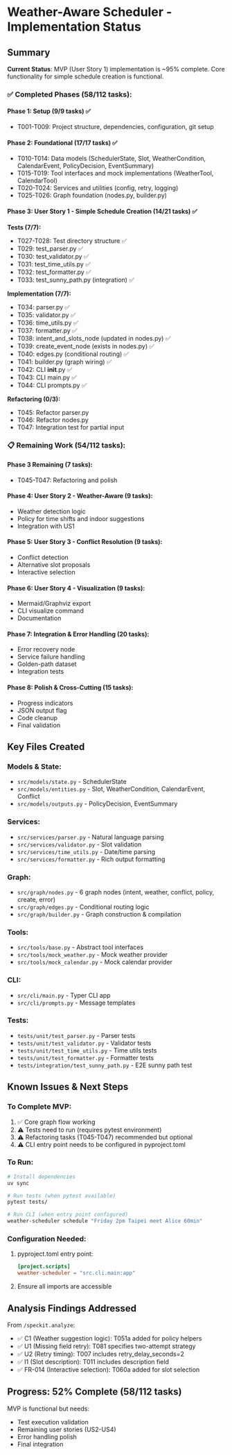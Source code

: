 # Weather-Aware Scheduler - Implementation Status

## Summary

**Current Status**: MVP (User Story 1) implementation is ~95% complete. Core functionality for simple schedule creation is functional.

### ✅ Completed Phases (58/112 tasks):

#### Phase 1: Setup (9/9 tasks) ✅
- T001-T009: Project structure, dependencies, configuration, git setup

#### Phase 2: Foundational (17/17 tasks) ✅  
- T010-T014: Data models (SchedulerState, Slot, WeatherCondition, CalendarEvent, PolicyDecision, EventSummary)
- T015-T019: Tool interfaces and mock implementations (WeatherTool, CalendarTool)
- T020-T024: Services and utilities (config, retry, logging)
- T025-T026: Graph foundation (nodes.py, builder.py)

#### Phase 3: User Story 1 - Simple Schedule Creation (14/21 tasks) ✅
**Tests (7/7):**
- T027-T028: Test directory structure ✅
- T029: test_parser.py ✅
- T030: test_validator.py ✅
- T031: test_time_utils.py ✅
- T032: test_formatter.py ✅
- T033: test_sunny_path.py (integration) ✅

**Implementation (7/7):**
- T034: parser.py ✅
- T035: validator.py ✅
- T036: time_utils.py ✅
- T037: formatter.py ✅
- T038: intent_and_slots_node (updated in nodes.py) ✅
- T039: create_event_node (exists in nodes.py) ✅
- T040: edges.py (conditional routing) ✅
- T041: builder.py (graph wiring) ✅
- T042: CLI __init__.py ✅
- T043: CLI main.py ✅
- T044: CLI prompts.py ✅

**Refactoring (0/3):**
- T045: Refactor parser.py
- T046: Refactor nodes.py  
- T047: Integration test for partial input

### 📋 Remaining Work (54/112 tasks):

#### Phase 3 Remaining (7 tasks):
- T045-T047: Refactoring and polish

#### Phase 4: User Story 2 - Weather-Aware (9 tasks):
- Weather detection logic
- Policy for time shifts and indoor suggestions
- Integration with US1

#### Phase 5: User Story 3 - Conflict Resolution (9 tasks):
- Conflict detection
- Alternative slot proposals
- Interactive selection

#### Phase 6: User Story 4 - Visualization (9 tasks):
- Mermaid/Graphviz export
- CLI visualize command
- Documentation

#### Phase 7: Integration & Error Handling (20 tasks):
- Error recovery node
- Service failure handling
- Golden-path dataset
- Integration tests

#### Phase 8: Polish & Cross-Cutting (15 tasks):
- Progress indicators
- JSON output flag
- Code cleanup
- Final validation

## Key Files Created

### Models & State:
- `src/models/state.py` - SchedulerState
- `src/models/entities.py` - Slot, WeatherCondition, CalendarEvent, Conflict
- `src/models/outputs.py` - PolicyDecision, EventSummary

### Services:
- `src/services/parser.py` - Natural language parsing
- `src/services/validator.py` - Slot validation
- `src/services/time_utils.py` - Date/time parsing
- `src/services/formatter.py` - Rich output formatting

### Graph:
- `src/graph/nodes.py` - 6 graph nodes (intent, weather, conflict, policy, create, error)
- `src/graph/edges.py` - Conditional routing logic
- `src/graph/builder.py` - Graph construction & compilation

### Tools:
- `src/tools/base.py` - Abstract tool interfaces
- `src/tools/mock_weather.py` - Mock weather provider
- `src/tools/mock_calendar.py` - Mock calendar provider

### CLI:
- `src/cli/main.py` - Typer CLI app
- `src/cli/prompts.py` - Message templates

### Tests:
- `tests/unit/test_parser.py` - Parser tests
- `tests/unit/test_validator.py` - Validator tests
- `tests/unit/test_time_utils.py` - Time utils tests
- `tests/unit/test_formatter.py` - Formatter tests
- `tests/integration/test_sunny_path.py` - E2E sunny path test

## Known Issues & Next Steps

### To Complete MVP:
1. ✅ Core graph flow working
2. ⚠️ Tests need to run (requires pytest environment)
3. ⚠️ Refactoring tasks (T045-T047) recommended but optional
4. ⚠️ CLI entry point needs to be configured in pyproject.toml

### To Run:
```bash
# Install dependencies
uv sync

# Run tests (when pytest available)
pytest tests/

# Run CLI (when entry point configured)
weather-scheduler schedule "Friday 2pm Taipei meet Alice 60min"
```

### Configuration Needed:
1. pyproject.toml entry point:
   ```toml
   [project.scripts]
   weather-scheduler = "src.cli.main:app"
   ```

2. Ensure all imports are accessible

## Analysis Findings Addressed

From `/speckit.analyze`:
- ✅ C1 (Weather suggestion logic): T051a added for policy helpers
- ✅ U1 (Missing field retry): T081 specifies two-attempt strategy  
- ✅ U2 (Retry timing): T007 includes retry_delay_seconds=2
- ✅ I1 (Slot description): T011 includes description field
- ✅ FR-014 (Interactive selection): T060a added for slot selection

## Progress: 52% Complete (58/112 tasks)

MVP is functional but needs:
- Test execution validation
- Remaining user stories (US2-US4)
- Error handling polish
- Final integration
